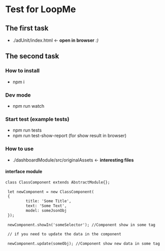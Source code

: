 # Test for LoopMe

## The first task

- ./adUnit/index.html <- **open in browser** *:)* 

## The second task

### How to install

- npm i

### Dev mode

- npm run watch

### Start test (example tests)

- npm run tests
- npm run test-show-report (for show result in browser)

### How to use
- ./dashboardModule/src/originalAssets <- **interesting files**
#### interface module
``` html
class ClassComponent extends AbstractModule{};
 
 let newComponent = new ClassComponent(
 {
         title: 'Some Title',
         text: 'Some Text',
         model: someJsonObj
 });
 
 newComponent.showIn('someSelector'); //Component show in some tag
 
 // if you need to update the data in the component
 
 newComponent.update(someObj); //Component show new data in some tag
 
 
```

